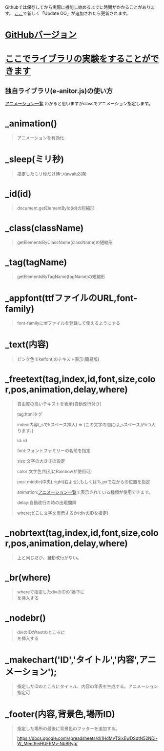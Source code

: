 Githubでは保存してから実際に機能し始めるまでに時間がかかることがあります。
[ここ](https://github.com/o-kalan-project/okalan/deployments)で新しく「Update OO」が追加されたら更新されます。

# [GitHubバージョン](https://o-kalan-project.github.io/okalan/index.html)

# [ここでライブラリの実験をすることができます](https://o-kalan-project.github.io/okalan/anycode.html)

## 独自ライブラリ(e-anitor.js)の使い方

[アニメーション一覧](https://o-kalan-project.github.io/okalan/js-library/sample.html)
わかると思いますがclassでアニメーション指定します。

#  _animation()

>アニメーションを有効化

# _sleep(ミリ秒)
  
>指定したミリ秒だけ待つ(await必須)
  
# _id(id)
  
>document.getElementById(id)の短縮形

# _class(className)
  
>getElementsByClassName(className)の短縮形

# _tag(tagName)
  
>getElementsByTagName(tagName)の短縮形

# _appfont(ttfファイルのURL,font-family)
  
>font-familyにttfファイルを登録して使えるようにする

# _text(内容)
  
>ピンク色でkeifont,のテキスト表示(簡易版)

#  _freetext(tag,index,id,font,size,color,pos,animation,delay,where)
  
>自由度の高いテキストを表示(自動改行付き)
>
>  tag:htmlタグ
>
>  index:内容(_sで5スペース挿入) =>   (この文字の間には_sスペースが5つ入ります。)
>
>  id: id
>
>  font:フォントファミリーの名前を指定
>
>  size:文字の大きさの設定
>
>  color:文字色(特別にRainbowが使用可)
>
>  pos: middle(中央),right(右よせ),もしくは%,pxで左からの位置を指定
>
>  animation:[アニメーション一覧](https://o-kalan-project.github.io/okalan/js-library/sample.html)で表示されている種類が使用できます。
>
>  delay:自動改行の時の出現間隔
>
>  where:どこに文字を表示するか(divのIDを指定)
>
#  _nobrtext(tag,index,id,font,size,color,pos,animation,delay,where)

>上と同じだが、自動改行がない。

#  _br(where)

>whereで指定したdivのIDの1番下に<br>を挿入する

#  _nodebr()

>divのIDがtextのところに<br>を挿入する

# _makechart('ID','タイトル','内容',アニメーション');

> 指定したIDのところにタイトル、内容の年表を生成する。アニメーション指定可

# _footer(内容,背景色,場所ID)

>指定した場所の最後に背景色のフッターを追加する。
>
>https://docs.google.com/spreadsheets/d/1HdMvTSixEwDSdtN52NDi-W_Meet9eiHUFRMv-NbBRyg/
